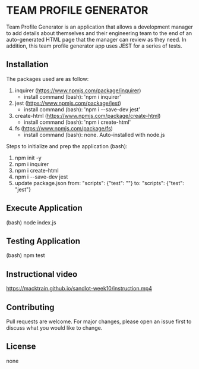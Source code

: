 # TEAM PROFILE GENERATOR

Team Profile Generator is an application that allows a development manager to add details about themselves and their engineering team to the end of an auto-generated HTML page that the manager can review as they need.  In addition, this team profile generator app uses JEST for a series of tests.

## Installation

The packages used are as follow:
1.  inquirer    (https://www.npmjs.com/package/inquirer)
    - install command (bash):  'npm i inquirer'
2.  jest        (https://www.npmjs.com/package/jest)
    - install command (bash):  'npm i --save-dev jest'
3.  create-html (https://www.npmjs.com/package/create-html)
    - install command (bash):  'npm i create-html'
4.  fs          (https://www.npmjs.com/package/fs)
    - install command (bash):  none.  Auto-installed with node.js

Steps to initialize and prep the application (bash):
1.  npm init -y
2.  npm i inquirer
3.  npm i create-html
4.  npm i --save-dev jest
5.  update package.json
    from:   "scripts": {"test": "<whatever is here>"}
    to:     "scripts": {"test": "jest"}

## Execute Application

(bash) node index.js

## Testing Application

(bash) npm test

## Instructional video

https://macktrain.github.io/sandlot-week10/instruction.mp4

## Contributing
Pull requests are welcome. For major changes, please open an issue first to discuss what you would like to change.

## License
none